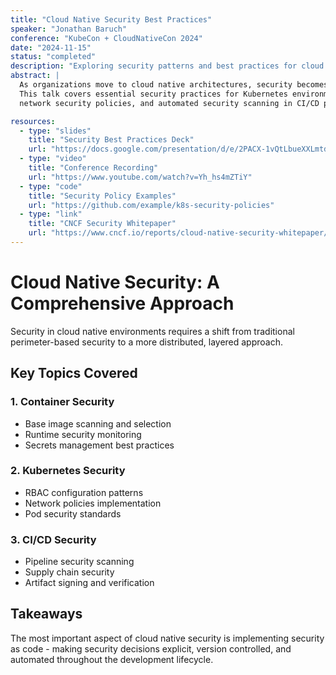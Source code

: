 ```yaml
---
title: "Cloud Native Security Best Practices"
speaker: "Jonathan Baruch"
conference: "KubeCon + CloudNativeCon 2024"
date: "2024-11-15"
status: "completed"
description: "Exploring security patterns and best practices for cloud native applications, including RBAC, network policies, and container security scanning."
abstract: |
  As organizations move to cloud native architectures, security becomes more complex but also more important. 
  This talk covers essential security practices for Kubernetes environments, including proper RBAC configuration, 
  network security policies, and automated security scanning in CI/CD pipelines.

resources:
  - type: "slides"
    title: "Security Best Practices Deck"
    url: "https://docs.google.com/presentation/d/e/2PACX-1vQtLbueXXLmtdrkOsEFqtDlhM-rzaoaEFacQ8fMrmn4w9qFptjZe0RlsaUcUjMwyg/pub?start=false&loop=false&delayms=3000"
  - type: "video"
    title: "Conference Recording"
    url: "https://www.youtube.com/watch?v=Yh_hs4mZTiY"
  - type: "code"
    title: "Security Policy Examples"
    url: "https://github.com/example/k8s-security-policies"
  - type: "link"
    title: "CNCF Security Whitepaper"
    url: "https://www.cncf.io/reports/cloud-native-security-whitepaper/"
---
```


# Cloud Native Security: A Comprehensive Approach

Security in cloud native environments requires a shift from traditional perimeter-based security to a more distributed, layered approach.

## Key Topics Covered

### 1. Container Security
- Base image scanning and selection
- Runtime security monitoring
- Secrets management best practices

### 2. Kubernetes Security
- RBAC configuration patterns
- Network policies implementation
- Pod security standards

### 3. CI/CD Security
- Pipeline security scanning
- Supply chain security
- Artifact signing and verification

## Takeaways

The most important aspect of cloud native security is implementing security as code - making security decisions explicit, version controlled, and automated throughout the development lifecycle.